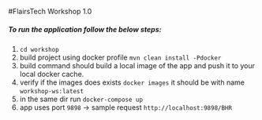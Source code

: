 #FlairsTech Workshop 1.0

##### To run the application follow the below steps:

1. `cd workshop`
2. build project using docker profile `mvn clean install -Pdocker`
3. build command should build a local image of the app and push it to your local docker cache.
4. verify if the images does exists `docker images` it should be with name `workshop-ws:latest`
5. in the same dir run `docker-compose up`
6. app uses port `9898` -> sample request `http://localhost:9898/BHR`


